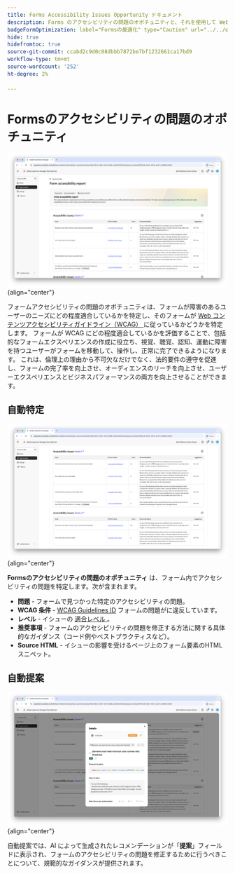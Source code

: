 ```yaml
---
title: Forms Accessibility Issues Opportunity ドキュメント
description: Forms のアクセシビリティの問題のオポチュニティと、それを使用して Web サイト上での Forms のアクセシビリティとユーザーエクスペリエンスを向上させる方法について説明します。
badgeFormOptimization: label="Formsの最適化" type="Caution" url="../../opportunity-types/form-optimization.md" tooltip="Formsの最適化"
hide: true
hidefromtoc: true
source-git-commit: ccabd2c9d0c08dbbb7872be7bf1232661ca17bd9
workflow-type: tm+mt
source-wordcount: '252'
ht-degree: 2%

---
```



# Formsのアクセシビリティの問題のオポチュニティ

![Formsのアクセシビリティの問題のオポチュニティ ](./assets/forms-accessibility-issues/hero.png){align="center"}

フォームアクセシビリティの問題のオポチュニティは、フォームが障害のあるユーザーのニーズにどの程度適合しているかを特定し、そのフォームが [Web コンテンツアクセシビリティガイドライン（WCAG） ](https://www.w3.org/TR/WCAG21/) に従っているかどうかを特定します。 フォームが WCAG にどの程度適合しているかを評価することで、包括的なフォームエクスペリエンスの作成に役立ち、視覚、聴覚、認知、運動に障害を持つユーザーがフォームを移動して、操作し、正常に完了できるようになります。 これは、倫理上の理由から不可欠なだけでなく、法的要件の遵守を促進し、フォームの完了率を向上させ、オーディエンスのリーチを向上させ、ユーザーエクスペリエンスとビジネスパフォーマンスの両方を向上させることができます。

## 自動特定

![ フォームのアクセシビリティの問題の自動識別 ](./assets/forms-accessibility-issues/auto-identify.png){align="center"}

**Formsのアクセシビリティの問題のオポチュニティ** は、フォーム内でアクセシビリティの問題を特定します。次が含まれます。

* **問題** - フォームで見つかった特定のアクセシビリティの問題。
* **WCAG 条件** - [WCAG Guidelines ID](https://www.w3.org/TR/WCAG21/) フォームの問題がに違反しています。
* **レベル** - イシューの [ 適合レベル ](https://www.w3.org/WAI/WCAG21/Understanding/conformance#levels)。
* **推奨事項** - フォームのアクセシビリティの問題を修正する方法に関する具体的なガイダンス（コード例やベストプラクティスなど）。
* **Source HTML** - イシューの影響を受けるページ上のフォーム要素のHTML スニペット。

## 自動提案

![ フォームのアクセシビリティの問題を自動提案 ](./assets/forms-accessibility-issues/auto-suggest.png){align="center"}

自動提案では、AI によって生成されたレコメンデーションが「**提案**」フィールドに表示され、フォームのアクセシビリティの問題を修正するために行うべきことについて、規範的なガイダンスが提供されます。

<!-- 

## Auto-optimize

[!BADGE Ultimate]{type=Positive tooltip="Ultimate"}

![Auto-optimize forms accessibility issues](./assets/accessibility-issues/auto-optimize.png){align="center"}

Sites Optimizer Ultimate adds the ability to deploy auto-optimization for the form accessibility issues found.

>[!BEGINTABS]

>[!TAB Deploy optimization]

{{auto-optimize-deploy-optimization-slack}}

>[!TAB Request approval]

{{auto-optimize-request-approval}}

>[!ENDTABS]
-->

